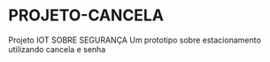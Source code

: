 # PROJETO-CANCELA
Projeto IOT SOBRE SEGURANÇA
Um prototipo sobre estacionamento utilizando cancela e senha
